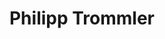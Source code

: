 ---
title: Philipp Trommler
position: CEO
company: Inns and More
quote: >-
    Suspendisse ultrices dolor maximus, vehicula erat id, fringilla neque. Etiam mattis volutpat fringilla. Mauris ullamcorper id turpis et vestibulum.
---